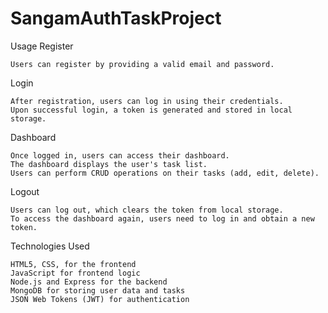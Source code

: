 # SangamAuthTaskProject
Usage
Register

    Users can register by providing a valid email and password.

Login

    After registration, users can log in using their credentials.
    Upon successful login, a token is generated and stored in local storage.

Dashboard

    Once logged in, users can access their dashboard.
    The dashboard displays the user's task list.
    Users can perform CRUD operations on their tasks (add, edit, delete).

Logout

    Users can log out, which clears the token from local storage.
    To access the dashboard again, users need to log in and obtain a new token.

Technologies Used

    HTML5, CSS, for the frontend
    JavaScript for frontend logic
    Node.js and Express for the backend
    MongoDB for storing user data and tasks
    JSON Web Tokens (JWT) for authentication
